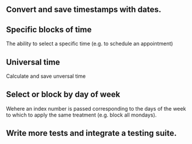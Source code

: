 
## Convert and save timestamps with dates.  

## Specific blocks of time

The ability to select a specific time (e.g. to schedule an appointment)

## Universal time

Calculate and save unversal time 

## Select or block by day of week
Wehere an index number is passed corresponding to the days of the week to which
to apply the same treatment (e.g. block all mondays).

## Write more tests and integrate a testing suite. 